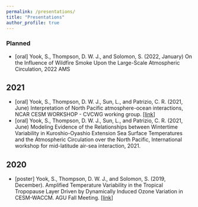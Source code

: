 ```yaml
---
permalink: /presentations/
title: "Presentations"
author_profile: true
---
```

### Planned
* [oral] Yook, S., Thompson, D. W. J., and Solomon, S. (2022, January) On the Influence of Wildfire Smoke Upon the Large-Scale Atmospheric Circulation, 2022 AMS

## 2021
* [oral] Yook, S., Thompson, D. W. J., Sun, L., and Patrizio, C. R. (2021, June) Interpretation of North Pacific atmosphere-ocean interactions, NCAR CESM WORKSHOP - CVCWG working group.
\[[link](https://youtu.be/IouT9mxpVgk?list=PLsqhY3nFckOHGJPj40Q62yM_AZ7SFyZhy&t=1605)\]
* [oral] Yook, S., Thompson, D. W. J., Sun, L., and Patrizio, C. R. (2021, June) Modeling Evidence of the Relationships between Wintertime Variability in Kuroshio-Oyashio Extension Sea Surface Temperatures and the Atmospheric Circulation over the North Pacific, International workshop for mid-latitude air-sea interaction, 2021.

## 2020
* [poster] Yook, S., Thompson, D. W. J., and Solomon, S. (2019, December). Amplified Temperature Variability in the Tropical Tropopause Layer Driven by Dynamically Induced Ozone Variation in CESM-WACCM. AGU Fall Meeting.
\[[link](https://ui.adsabs.harvard.edu/abs/2019AGUFM.A53P2979Y/abstract)\]

